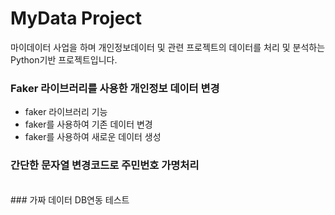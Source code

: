 # MyData Project
<p>마이데이터 사업을 하며 개인정보데이터 및 관련 프로젝트의 데이터를 처리 및 분석하는 Python기반 프로젝트입니다. 

### Faker 라이브러리를 사용한 개인정보 데이터 변경
  * faker 라이브러리 기능
  * faker를 사용하여 기존 데이터 변경
  * faker를 사용하여 새로운 데이터 생성 
### 간단한 문자열 변경코드로 주민번호 가명처리
 <br>
 ### 가짜 데이터 DB연동 테스트
